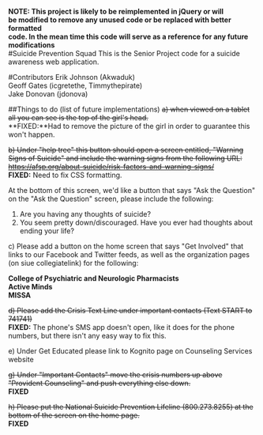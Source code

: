 **NOTE: This project is likely to be reimplemented in jQuery or will**  
**be modified to remove any unused code or be replaced with better formatted**  
**code. In the mean time this code will serve as a reference for any future**  
**modifications**  
#Suicide Prevention Squad
This is the Senior Project code for a suicide awareness web application.

#Contributors
Erik Johnson (Akwaduk)  
Geoff Gates (icgretethe, Timmythepirate)  
Jake Donovan (jdonova)  

##Things to do (list of future implementations)
~~a) when viewed on a tablet all you can see is the top of the girl's head.~~  
**FIXED:**Had to remove the picture of the girl in order to guarantee this won't happen.

~~b) Under "help tree" this button should open a screen entitled, "Warning Signs of Suicide" and include the warning signs from the following URL:   
<https://afsp.org/about-suicide/risk-factors-and-warning-signs/>~~  
**FIXED:** Need to fix CSS formatting.

At the bottom of this screen, we'd like a button that says "Ask the Question" on the "Ask the Question" screen, please include the following:  
1. Are you having any thoughts of suicide?  
2. You seem pretty down/discouraged. Have you ever had thoughts about ending your life?

c) Please add a button on the home screen that says "Get Involved" that links to our Facebook and Twitter feeds, as well as the organization pages (on siue collegiatelink) for the following:

**College of Psychiatric and Neurologic Pharmacists**  
**Active Minds**  
**MISSA**  

~~d) Please add the Crisis Text Line under important contacts (Text START to 741741)~~  
**FIXED:** The phone's SMS app doesn't open, like it does for the phone numbers, but there isn't any easy way to fix this.

e) Under Get Educated please link to Kognito page on Counseling Services website

~~g) Under "Important Contacts" move the crisis numbers up above "Provident Counseling" and push everything else down.~~  
**FIXED**

~~h) Please put the National Suicide Prevention Lifeline (800.273.8255) at the bottom of the screen on the home page.~~  
**FIXED**
